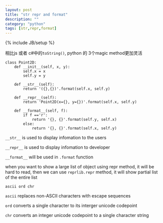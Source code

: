 ```yaml
---
layout: post
title: "str repr and format"
description: ""
category: "python"
tags: [str,repr,format]
---
```

{% include JB/setup %}

相比js 或者 c#中的`toString()`, python 的 3个magic method更加灵活

```
class Point2D:
	def __init__(self, x, y):
		self.x = x
		self.y = y

	def __str__(self):
		return '({},{})'.format(self.x, self.y)

	def __repr__(self):
		return 'Point2D(x={}, y={})'.format(self.x, self.y)

	def __format__(self, f):
		if f =='r':
			return '{}, {}'.format(self.y, self.x)
		else:
			return '{}, {}'.format(self.x, self.y)
```

`__str__` is used to display infomation to the users

`__repr__` is used to display infomation to developer

`__format__` will be used in `.format` function


when you want to show a large list of object using repr method, it will be hard to read, then we can use `reprlib.repr` method, it will show partial list of the entire list

`ascii ord chr`

`ascii` replaces non-ASCII characters with escape sequences

`ord` converts a single character to its interger unicode codepoint

`chr` converts an integer unicode codepoint to a single character string